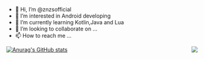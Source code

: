 - 👋 Hi, I’m @znzsofficial
- 👀 I’m interested in Android developing
- 🌱 I’m currently learning Kotlin,Java and Lua
- 💞️ I’m looking to collaborate on ...
- 📫 How to reach me ...

[![Anurag's GitHub stats](https://github-readme-stats.vercel.app/api?username=znzsofficial)](https://github.com/anuraghazra/github-readme-stats)
<img align="right" src="https://github-readme-stats.vercel.app/api/top-langs/?username=znzsofficial&layout=compact"> 
<!---
znzsofficial/znzsofficial is a ✨ special ✨ repository because its `README.md` (this file) appears on your GitHub profile.
You can click the Preview link to take a look at your changes.
--->
